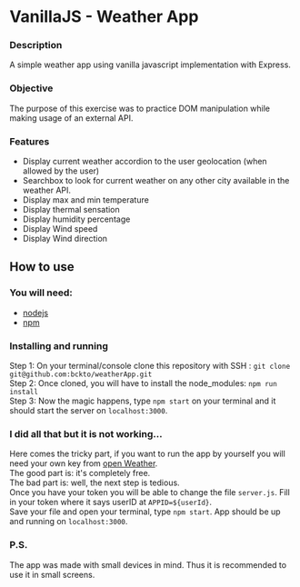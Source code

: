 # VanillaJS - Weather App

### Description 
A simple weather app using vanilla javascript implementation with Express.

### Objective 
The purpose of this exercise was to practice DOM manipulation while making usage of an external API.

### Features 
- Display current weather accordion to the user geolocation (when allowed by the user)
- Searchbox to look for current weather on any other city available in the weather API. 
- Display max and min temperature 
- Display thermal sensation
- Display humidity percentage
- Display Wind speed 
- Display Wind direction 

## How to use

### You will need: 
- [nodejs](https://nodejs.org/en/)
- [npm](https://www.npmjs.com/)

### Installing and running 

Step 1: On your terminal/console clone this repository with SSH : `git clone git@github.com:bckto/weatherApp.git`  
Step 2: Once cloned, you will have to install the node_modules: `npm run install`  
Step 3: Now the magic happens, type `npm start` on your terminal and it should start the server on `localhost:3000`.  

### I did all that but it is not working... 

Here comes the tricky part, if you want to run the app by yourself you will need your own key from [open Weather](https://openweathermap.org/).  
The good part is: it's completely free.   
The bad part is: well, the next step is tedious.  
Once you have your token you will be able to change the file `server.js`.
Fill in your token where it says userID at `APPID=${userId}`.  
Save your file and open your terminal, type `npm start`. 
App should be up and running on `localhost:3000`. 

### P.S.
The app was made with small devices in mind. Thus it is recommended to use it in small screens.
